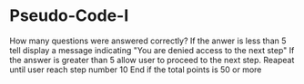 # Pseudo-Code-I
How many questions were answered correctly?
If the anwer is less than 5 tell display a message indicating "You are denied access to the next step"
If the answer is greater than 5 allow user to proceed to the next step.
Reapeat until user reach step number 10
End if the total points is 50 or more
